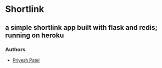 # Shortlink
## a simple shortlink app built with flask and redis; running on heroku

### Authors
 - [Priyesh Patel](http://pexat.com)
